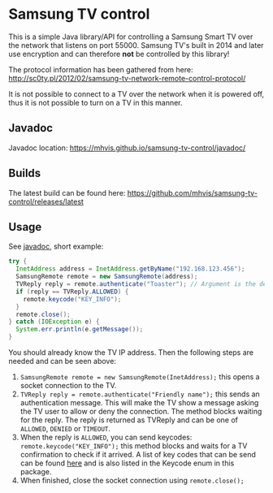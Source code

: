 # Samsung TV control

This is a simple Java library/API for controlling a Samsung Smart TV over the network that listens on port 55000.
Samsung TV's built in 2014 and later use encryption and can therefore **not** be controlled by this library!

The protocol information has been gathered from here: http://sc0ty.pl/2012/02/samsung-tv-network-remote-control-protocol/

It is not possible to connect to a TV over the network when it is powered off, thus it is not possible to turn on a TV in this manner.

## Javadoc

Javadoc location: https://mhvis.github.io/samsung-tv-control/javadoc/

## Builds

The latest build can be found here: https://github.com/mhvis/samsung-tv-control/releases/latest

## Usage

See [javadoc](https://mhvis.github.io/samsung-tv-control/javadoc/), short example:

```java
try {
  InetAddress address = InetAddress.getByName("192.168.123.456");
  SamsungRemote remote = new SamsungRemote(address);
  TVReply reply = remote.authenticate("Toaster"); // Argument is the device name (displayed on television).
  if (reply == TVReply.ALLOWED) {
    remote.keycode("KEY_INFO");
  }
  remote.close();
} catch (IOException e) {
  System.err.println(e.getMessage());
}
```

You should already know the TV IP address. Then the following steps are needed and can be seen above:

1. `SamsungRemote remote = new SamsungRemote(InetAddress);` this opens a socket connection to the TV.
2. `TVReply reply = remote.authenticate("Friendly name");` this sends an authentication message. This will make the TV show a message asking the TV user to allow or deny the connection. The method blocks waiting for the reply. The reply is returned as TVReply and can be one of `ALLOWED`, `DENIED` or `TIMEOUT`.
3. When the reply is `ALLOWED`, you can send keycodes: `remote.keycode("KEY_INFO");` this method blocks and waits for a TV confirmation to check if it arrived. A list of key codes that can be send can be found [here](http://www.openremote.org/display/docs/OpenRemote+2.0+How+To+-+Samsung+TV+Remote) and is also listed in the Keycode enum in this package.
4. When finished, close the socket connection using `remote.close();`
